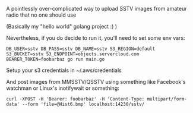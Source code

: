 
A pointlessly over-complicated way to upload SSTV images from amateur radio that no one should use

(Basically my "hello world" golang project :) )

Nevertheless, if you do decide to run it, you'll need to set some env vars:


    DB_USER=sstv DB_PASS=sstv DB_NAME=sstv S3_REGION=default S3_BUCKET=sstv S3_ENDPOINT=objects.servercloud.com BEARER_TOKEN=foobarbaz go run main.go

Setup your s3 credentials in ~/.aws/credentials

And post images from MMSSTV/QSSTV using something like Facebook's watchman or Linux's inotifywait or something:

    curl -XPOST -H 'Bearer: foobarbaz' -H 'Content-Type: multipart/form-data' --form 'file=@Hist6.bmp' localhost:14230/sstv/

